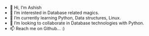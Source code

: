 - 👋 Hi, I’m Ashish
- 👀 I’m interested in Database related magics.
- 🌱 I’m currently learning Python, Data structures, Linux.
- 💞️ I’m looking to collaborate in Database technologies with Python.
- 📫 Reach me on Github... :)

<!---
pandey1ashish/pandey1ashish is a ✨ special ✨ repository because its `README.md` (this file) appears on your GitHub profile.
You can click the Preview link to take a look at your changes.
--->
